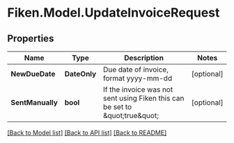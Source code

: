# Fiken.Model.UpdateInvoiceRequest

## Properties

Name | Type | Description | Notes
------------ | ------------- | ------------- | -------------
**NewDueDate** | **DateOnly** | Due date of invoice, format yyyy-mm-dd | [optional] 
**SentManually** | **bool** | If the invoice was not sent using Fiken this can be set to \&quot;true\&quot; | [optional] 

[[Back to Model list]](../../README.md#documentation-for-models) [[Back to API list]](../../README.md#documentation-for-api-endpoints) [[Back to README]](../../README.md)

